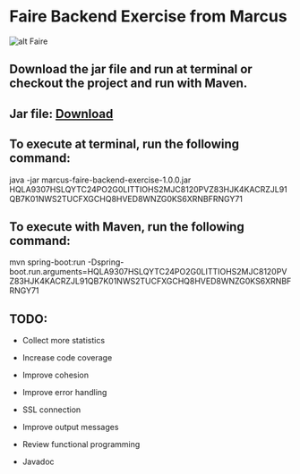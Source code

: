 # Faire Backend Exercise from Marcus

![alt Faire](https://i.stack.imgur.com/sLKEe.png)

## Download the jar file and run at terminal or checkout the project and run with Maven.

## Jar file: [Download](https://drive.google.com/open?id=130rhC1Mdttlu9TrxhNLmPES5HpL4xsv_)

## To execute at terminal, run the following command:

java -jar marcus-faire-backend-exercise-1.0.0.jar HQLA9307HSLQYTC24PO2G0LITTIOHS2MJC8120PVZ83HJK4KACRZJL91QB7K01NWS2TUCFXGCHQ8HVED8WNZG0KS6XRNBFRNGY71
  
## To execute with Maven, run the following command:
  
mvn spring-boot:run -Dspring-boot.run.arguments=HQLA9307HSLQYTC24PO2G0LITTIOHS2MJC8120PVZ83HJK4KACRZJL91QB7K01NWS2TUCFXGCHQ8HVED8WNZG0KS6XRNBFRNGY71
  
## TODO:

- Collect more statistics

- Increase code coverage

- Improve cohesion

- Improve error handling

- SSL connection

- Improve output messages

- Review functional programming

- Javadoc
